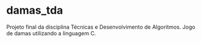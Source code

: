 # damas_tda
Projeto final da disciplina Técnicas e Desenvolvimento de Algoritmos. Jogo de damas utilizando a linguagem C.
